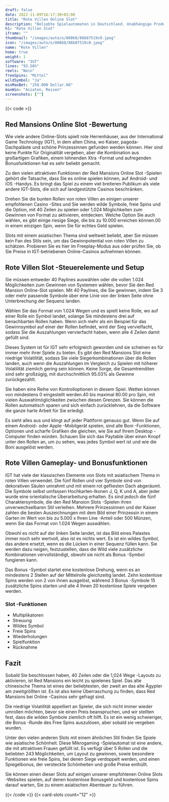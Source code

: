 ```yaml
---
draft: false
date: 2022-11-09T16:17:38+03:00
title: "Rote Villen Online Slot"
description: "Beliebte Spielautomaten in Deutschland. Unabhängige Produktbewertungen und exklusive Anmeldeangebote. Jetzt spielen!"
h1: "Rote Villen Slot"
iframe: ""
thumbnail: "/images/auto/o/80868/86b87519c0.jpeg"
icon: "/images/auto/o/80868/86b87519c0.jpeg"
name: "Rote Villen"
home: true
weight: 1
software: "IGT"
lines: "93.56%"
reels: "Nein"
freeSpins: "Mittel"
wildSymbol: "Ja"
minMaxBet: "250.000 Dollar.00"
maxWin: "Asiaten, Reisen"
screenshots: [""]
---
```


{{< code >}}<h2>Red Mansions Online Slot -Bewertung</h2><p>Wie viele andere Online-Slots spielt rote Herrenhäuser, aus der International Game Technology (IGT), in dem alten China, wo Kaiser, pagoda-Dachpaläste und schöne Prinzessinnen gefunden werden können. Hier sind keine Punkte für Originalität vergeben, aber die Kombination aus großartigen Grafiken, einem lohnenden Xtra -Format und aufregenden Bonusfunktionen hat es sehr beliebt gemacht.</p><p>Zu den vielen attraktiven Funktionen der Red Mansions Online Slot -Spielen gehört die Tatsache, dass Sie es online spielen können, auf Android- und iOS -Handys. Es bringt das Spiel zu einem viel breiteren Publikum als viele andere IGT-Slots, die sich auf landgestützte Casinos beschränken.</p><p>Drehen Sie die bunten Rollen von roten Villen an einigen unserer empfohlenen Casino -Sites und Sie werden wilde Symbole, freie Spins und die Option, mit 40 Zeilen zu spielen oder 1,024 Möglichkeiten zum Gewinnen von Format zu aktivieren, entdecken. Welche Option Sie auch wählen, es gibt einige riesige Siege, die bis zu 10.000 erreichen können.00 in einem einzigen Spin, wenn Sie für echtes Geld spielen.</p><p>Slots mit einem asiatischen Thema sind weltweit beliebt, aber Sie müssen kein Fan des Stils sein, um das Gewinnpotential von roten Villen zu schätzen. Probieren Sie es hier im Freeplay-Modus aus oder prüfen Sie, ob Sie Preise in IGT-betriebenen Online-Casinos aufnehmen können.</p><h2>Rote Villen Slot -Steuerelemente und Setup</h2><p>Sie müssen entweder 40 Paylines auswählen oder die vollen 1.024 Möglichkeiten zum Gewinnen von Systemen wählen, bevor Sie den Red Mansion Online-Slot spielen. Mit 40 Paylines, die Sie gewinnen, indem Sie 3 oder mehr passende Symbole über eine Linie von der linken Seite ohne Unterbrechung der Sequenz landen.</p><p>Wählen Sie das Format von 1.024 Wegen und es spielt keine Rolle, wo auf einer Rolle ein Symbol landet, solange Sie mindestens drei auf benachbarten Rollen haben. Wenn sich mehr als ein Beispiel für das Gewinnsymbol auf einer der Rollen befindet, wird der Sieg vervielfacht, sodass Sie die Auszahlungen vervierfacht haben, wenn alle 4 Zeilen damit gefüllt sind.</p><p>Dieses System ist für IGT sehr erfolgreich geworden und sie scheinen es für immer mehr ihrer Spiele zu bieten. Es gibt den Red Mansions Slot eine niedrige Volatilität, sodass Sie viele Siegerkombinationen über die Rollen landen, auch wenn die Auszahlungen im Vergleich zu Spielen mit höherer Volatilität ziemlich gering sein können. Keine Sorge, die Gesamtrenditen sind sehr großzügig, mit durchschnittlich 95.03% als Gewinne zurückgezahlt.</p><p>Sie haben eine Reihe von Kontrolloptionen in diesem Spiel. Wetten können von mindestens 0 eingestellt werden.40 bis maximal 80.00 pro Spin, mit vielen Auswahlmöglichkeiten zwischen diesen Grenzen. Sie können die Rollen automatisch sparen und sich einfach zurücklehnen, da die Software die ganze harte Arbeit für Sie erledigt.</p><p>Es sieht alles aus und klingt auf jeder Plattform genauso gut. Wenn Sie auf einem Android- oder Apple -Mobilgerät spielen, sind alle Boni -Funktionen, Optionen und scharfe Grafiken die gleichen, wie Sie auf Ihrem Desktop -Computer finden würden. Schauen Sie sich das Paytable über einen Knopf unter den Rollen an, um zu sehen, was jedes Symbol wert ist und wie die Boni ausgelöst werden.</p><h2>Rote Villen Gameplay- und Bonusfunktionen</h2><p>IGT hat viele der klassischen Elemente von Slots mit asiatischem Thema in roten Villen verwendet. Die fünf Rollen und vier Symbole sind von dekorativen Säulen umrahmt und mit einem rot gefliesten Dach abgeräumt. Die Symbole selbst umfassen Hochkarten-Ikonen J, Q, K und A, aber jeder wurde eine orientalische Überarbeitung erhalten. Es sind jedoch die fünf Charaktersymbole, die den Red Mansion Slots -Spielen ihren unverwechselbaren Stil verleihen. Mehrere Prinzessinnen und der Kaiser zahlen die besten Auszeichnungen mit dem Bild einer Prinzessin in einem Garten im Wert von bis zu 5.000 x Ihren Line -Anteil oder 500 Münzen, wenn Sie das Format von 1.024 Wegen auswählen.</p><p>Obwohl es nicht auf der linken Seite landet, ist das Bild eines Palastes immer noch sehr wertvoll, also ist es nichts wert. Es ist ein wildes Symbol, das andere ersetzt, wenn es die Lücken in einer Sequenz füllen kann. Sie werden dazu neigen, festzustellen, dass die Wild viele zusätzliche Kombinationen vervollständigt, obwohl sie nicht als Bonus -Symbol fungieren kann.</p><p>Das Bonus -Symbol startet eine kostenlose Drehung, wenn es an mindestens 2 Stellen auf der Mittelrolle gleichzeitig landet. Zehn kostenlose Spins werden von 2 von ihnen ausgelöst, während 3 Bonus -Symbole 15 zusätzliche Spins starten und alle 4 Ihnen 20 kostenlose Spiele vergeben werden.</p><h3>
Slot -Funktionen</h3><ul>
<li></span>
Multiplikatoren</li>
<li></span>
Streuung</li>
<li></span>
Wildes Symbol</li>
<li></span>
Freie Spins</li>
<li></span>
Wiederholungen</li>
<li></span>
Spielfunktion</li>
<li></span>
Rücknahme</li></ul><h2>Fazit</h2><p>Sobald Sie beschlossen haben, 40 Zeilen oder die 1,024 Wege -Layouts zu aktivieren, ist Red Mansions ein leicht zu spielenes Spiel. Das alte chinesische Thema ist eines der beliebtesten, der zweit an das alte Ägypter am zweitgrößten ist. Es ist also keine Überraschung zu finden, dass Red Mansions bei Online -Casinos sehr gefragt sind.</p><p>Die niedrige Volatilität appelliert an Spieler, die sich nicht immer wieder umrollen möchten, bevor sie einen Preis beanspruchen, und wir stellten fest, dass die wilden Symbole ziemlich oft hilft. Es ist ein wenig schwieriger, die Bonus -Runde des Free Spins auszulösen, aber sobald sie vergeben wurden.</p><p>Unter den vielen anderen Slots mit einem ähnlichen Stil finden Sie Spiele wie asiatische Schönheit. Diese Mikrogaming -Spielautomat ist eine andere, die mit attraktiven Frauen gefüllt ist. Es verfügt über 5 Rollen und die beliebten 243 Möglichkeiten, um Layout zu gewinnen, sowie besondere Funktionen wie freie Spins, bei denen Siege verdoppelt werden, und einen Spiegelbonus, der versteckte Schönheiten und große Preise enthüllt.</p><p>Sie können einen dieser Slots auf einigen unserer empfohlenen Online Slots -Websites spielen, auf denen kostenlose Bonusgeld und kostenlose Spins darauf warten, Sie zu einem asiatischen Abenteuer zu führen.</p>{{< /code >}}
 {{< card-slots count="12" >}}